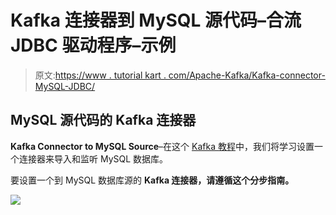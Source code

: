 # Kafka 连接器到 MySQL 源代码–合流 JDBC 驱动程序–示例

> 原文:[https://www . tutorial kart . com/Apache-Kafka/Kafka-connector-MySQL-JDBC/](https://www.tutorialkart.com/apache-kafka/kafka-connector-mysql-jdbc/)

## MySQL 源代码的 Kafka 连接器

**Kafka Connector to MySQL Source**–在这个 [Kafka 教程](https://www.tutorialkart.com/apache-kafka-tutorial/)中，我们将学习设置一个连接器来导入和监听 MySQL 数据库。

要设置一个到 MySQL 数据库源的 **Kafka 连接器，请遵循这个分步指南。**

[![](../Images/925da31b32d6bc3827932f6c8afb11bb.png)](https://www.tutorialkart.com/)